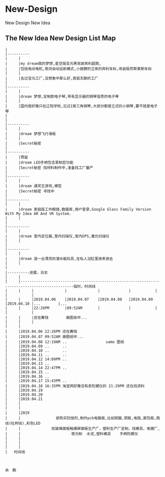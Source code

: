 # New-Design
New Design New Idea

The New Idea New Design List Map
----------
    |
    |----------
    |     |   
    |     |my dream我的梦想,星空版亚光黑改装宾利超跑,
    |     |包括电动电机,夜间自动巡航模式,小翅膀的立体的宾利车标,改装版劳斯莱斯车标
    |     |
    |     |去过宝马工厂,没想象中那么好,真挺无聊的工厂
    |
    |----------
    |     |
    |     |dream 梦想,定制款电子琴,带有显示器的钢琴音质的电子琴
    |     |
    |     |国内我好像只在辽阳学校,见过1架三角钢琴,大部分都是立式的小钢琴,要不就是电子琴
    |
    |
    |----------
    |     |
    |     |dream 梦想飞行滑板
    |     |
    |     |Secret秘密
    |
    |----------
    |     |预留
    |     |dream LED手柄包含录制宏功能  
    |     |Secret秘密 找材料制作中,准备找工厂量产
    |     
    |----------
    |     |
    |     |dream 通灵王游戏,模型
    |     |Secret秘密 寻找中
    |
    |----------
    |     |
    |     |dream 家庭版工作眼镜,数据库,用户登录,Google Glass Family Version With My Idea AR And VR System.
    |     |
    |
    |----------
    |     |
    |     |dream 室内定位器,室内扫描仪,室内GPS,激光扫描仪
    |     | 
    |
    |----------
    |     |
    |     |dream 造一台漂亮的潜水艇玩具,在私人浴缸里游来游去
    |     |
    |
    |----------进展，日志
    |     |
    |     |----------------------------------------------------------------------------------------------临时，时间线
    |     |     |              |              |             |           |           |           |           
    |     |     |2019.04.06    |2019.04.07    |2019.04.08   |2019.04.09 |2019.04.10 |...        |... 
    |     |     |22:26PM       |09:52AM       |             |           |           |           |           
    |     |     |还在筹钱        画图纸中...
    |     |     |
    |     |
    |     |2019.04.06 22:26PM 还在筹钱
    |     |2019.04.07 09:52AM 画图纸中...
    |     |2019.04.08 12:19AM ..          　　　　 same 图纸
    |     |2019.04.09 ..      ..
    |     |2019.04.10 ..      ..
    |     |2019.04.11 ..      ..
    |     |2019.04.12 14:09PM ..
    |     |2019.04.13 ..
    |     |2019.04.14 22:47PM ..
    |     |2019.04.15 ..
    |     |2019.04.16 ..
    |     |2019.04.17 15:43PM ..
    |     |2019.04.18 16:35PM 淘宝网好像没有卖陀螺仪的 21:29PM 还在找资料
    |     |2019.04.19 
    |     |2019.04.20 
    |     |2019.04.21
    |     |
    |     |
    |     |2019　        
    |     |                欲购买刻蚀剂,制作pcb电路板,比如硫酸,铜板,电阻,面包板,跳线(杜邦线),彩色LED
    |     |              找玻璃面板触摸屏面板生产厂，塑料生产厂定制，找模具，电镀厂,
    |     |                       夜光粉  水泥,塑料模具    手柄陀螺仪
    |     |
    |     |
    |     |
    |   时间线
    
    
                                                                                                            余　鹏
                                                                                                            

